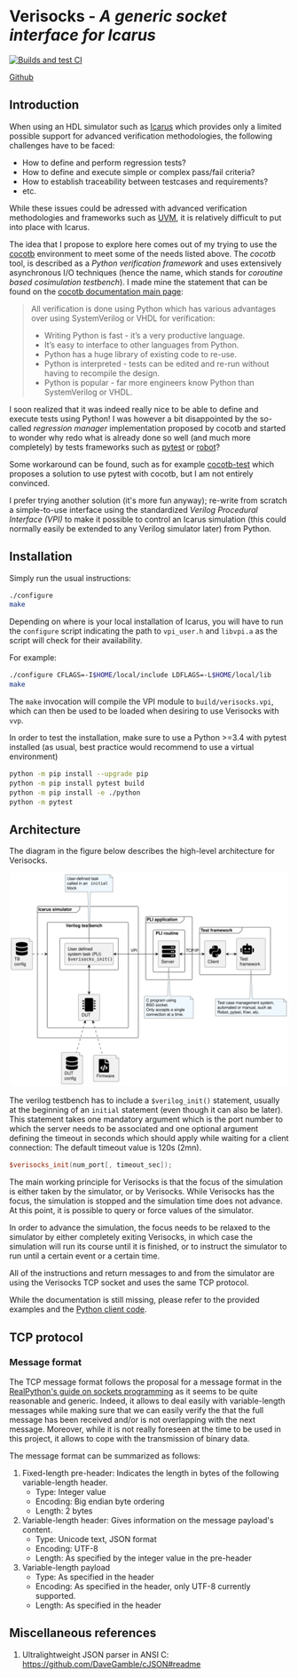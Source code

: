 
# Verisocks - *A generic socket interface for Icarus*

[![Builds and test CI](https://github.com/jchabloz/verisocks/actions/workflows/makefile.yml/badge.svg)](https://github.com/jchabloz/verisocks/actions/workflows/makefile.yml)

[Github](https://github.com/jchabloz/verisocks)

## Introduction

When using an HDL simulator such as [Icarus](http://iverilog.icarus.com) which
provides only a limited possible support for advanced verification
methodologies, the following challenges have to be faced:

* How to define and perform regression tests?
* How to define and execute simple or complex pass/fail criteria?
* How to establish traceability between testcases and requirements?
* etc.

While these issues could be adressed with advanced verification methodologies
and frameworks such as
[UVM](https://en.wikipedia.org/wiki/Universal_Verification_Methodology), it is
relatively difficult to put into place with Icarus.

The idea that I propose to explore here comes out of my trying to use the
[cocotb](https://docs.cocotb.org) environment to meet some of the needs listed
above. The *cocotb* tool, is described as a *Python verification framework* and
uses extensively asynchronous I/O techniques (hence the name, which stands for
*coroutine based cosimulation testbench*). I made mine the statement that can
be found on the [cocotb documentation main
page](https://docs.cocotb.org/en/stable/):

> All verification is done using Python which has various advantages over using
> SystemVerilog or VHDL for verification:
> 
> * Writing Python is fast - it’s a very productive language.
> * It’s easy to interface to other languages from Python.
> * Python has a huge library of existing code to re-use.
> * Python is interpreted - tests can be edited and re-run without having to
>   recompile the design.
> * Python is popular - far more engineers know Python than SystemVerilog or
>   VHDL.

I soon realized that it was indeed really nice to be able to define and execute
tests using Python! I was however a bit disappointed by the so-called
*regression manager* implementation proposed by cocotb and started to wonder
why redo what is already done so well (and much more completely) by tests
frameworks such as [pytest](https://docs.pytest.org) or
[robot](https://robotframework.org)?

Some workaround can be found, such as for example
[cocotb-test](https://github.com/themperek/cocotb-test) which proposes a
solution to use pytest with cocotb, but I am not entirely convinced.

I prefer trying another solution (it's more fun anyway); re-write from scratch
a simple-to-use interface using the standardized *Verilog Procedural Interface
(VPI)* to make it possible to control an Icarus simulation (this could normally
easily be extended to any Verilog simulator later) from Python.

## Installation

Simply run the usual instructions:

```sh
./configure
make
```

Depending on where is your local installation of Icarus, you will have to run
the `configure` script indicating the path to `vpi_user.h` and `libvpi.a` as
the script will check for their availability.

For example:

```sh
./configure CFLAGS=-I$HOME/local/include LDFLAGS=-L$HOME/local/lib
make
```

The `make` invocation will compile the VPI module to `build/verisocks.vpi`,
which can then be used to be loaded when desiring to use Verisocks with `vvp`.

In order to test the installation, make sure to use a Python >=3.4 with pytest
installed (as usual, best practice would recommend to use a virtual environment)

```sh
python -m pip install --upgrade pip
python -m pip install pytest build
python -m pip install -e ./python
python -m pytest
```

## Architecture

The diagram in the figure below describes the high-level architecture for
Verisocks.

![Verisocks architecture diagram](docs/_static/diagrams/verisocks_architecture.svg)

The verilog testbench has to include a `$verilog_init()` statement, usually at
the beginning of an `initial` statement (even though it can also be later).
This statement takes one mandatory argument which is the port number to which
the server needs to be associated and one optional argument defining the
timeout in seconds which should apply while waiting for a client connection:
The default timeout value is 120s (2mn).

```verilog
$verisocks_init(num_port[, timeout_sec]);
```

The main working principle for Verisocks is that the focus of the simulation is
either taken by the simulator, or by Verisocks. While Verisocks has the focus,
the simulation is stopped and the simulation time does not advance. At this
point, it is possible to query or force values of the simulator.

In order to advance the simulation, the focus needs to be relaxed to the
simulator by either completely exiting Verisocks, in which case the simulation
will run its course until it is finished, or to instruct the simulator to run
until a certain event or a certain time.

All of the instructions and return messages to and from the simulator are using
the Verisocks TCP socket and uses the same TCP protocol.

While the documentation is still missing, please refer to the provided examples
and the [Python client code](python/verisocks/verisocks.py).

## TCP protocol

### Message format

The TCP message format follows the proposal for a message format in the
[RealPython's guide on sockets
programming](https://realpython.com/python-sockets/) as it seems to be quite
reasonable and generic. Indeed, it allows to deal easily with variable-length
messages while making sure that we can easily verify the that the full message
has been received and/or is not overlapping with the next message. Moreover,
while it is not really foreseen at the time to be used in this project, it
allows to cope with the transmission of binary data.

The message format can be summarized as follows:

1. Fixed-length pre-header: Indicates the length in bytes of the following
   variable-length header.
   * Type: Integer value
   * Encoding: Big endian byte ordering
   * Length: 2 bytes
2. Variable-length header: Gives information on the message payload's content.
   * Type: Unicode text, JSON format
   * Encoding: UTF-8
   * Length: As specified by the integer value in the pre-header
3. Variable-length payload
   * Type: As specified in the header
   * Encoding: As specified in the header, only UTF-8 currently supported.
   * Length: As specified in the header

## Miscellaneous references

1. Ultralightweight JSON parser in ANSI C: https://github.com/DaveGamble/cJSON#readme

